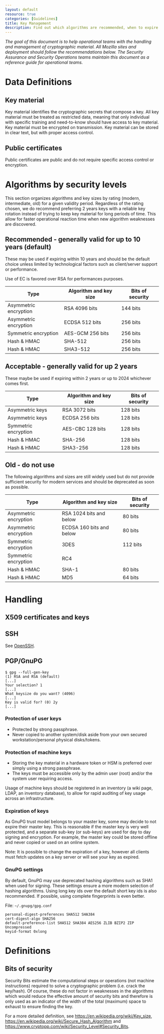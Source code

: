 ```yaml
---
layout: default
resource: true
categories: [Guidelines]
title: Key Management
description: Find out which algorithms are recommended, when to expire keys, etc.
---
```


*The goal of this document is to help operational teams with the handling and management of cryptographic material.
All Mozilla sites and deployment should follow the recommendations below.
The Security Assurance and Security Operations teams maintain this document as a reference guide for operational teams.*

# Data Definitions

## Key material

Key material identifies the cryptographic secrets that compose a key. All key material must be treated as restricted data, meaning that only individual with specific training and need-to-know should have access to key material. Key material must be encrypted on transmission. Key material can be stored in clear text, but with proper access control.

## Public certificates

Public certificates are public and do not require specific access control or encryption.

# Algorithms by security levels

This section organizes algorithms and key sizes by rating (modern, intermediate, old) for a given validity period. Regardless of the rating chosen, we do recommend preferring 2 years keys with a reliable key rotation instead of trying to keep key material for long periods of time. This allow for faster operational reaction time when new algorithm weaknesses are discovered.

## Recommended - generally valid for up to 10 years (default)

These may be used if expiring within 10 years and should be the default choice unless limited by technological factors such as client/server support or performance.

Use of EC is favored over RSA for performances purposes.

| Type                  | Algorithm and key size | Bits of security |
|-----------------------|------------------------|------------------|
| Asymmetric encryption | RSA 4096 bits          | 144 bits         |
| Asymmetric encryption | ECDSA 512 bits         | 256 bits         |
| Symmetric encryption  | AES-GCM 256 bits       | 256 bits         |
| Hash & HMAC           | SHA-512                | 256 bits         |
| Hash & HMAC           | SHA3-512               | 256 bits         |

## Acceptable - generally valid for up 2 years

These maybe be used if expiring within 2 years or up to 2024 whichever comes first.

| Type                 | Algorithm and key size | Bits of security |
|----------------------|------------------------|------------------|
| Asymmetric keys      | RSA 3072 bits          | 128 bits         |
| Asymmetric keys      | ECDSA 256 bits         | 128 bits         |
| Symmetric encryption | AES-CBC 128 bits       | 128 bits         |
| Hash & HMAC          | SHA-256                | 128 bits         |
| Hash & HMAC          | SHA3-256               | 128 bits         |

## Old - do not use

The following algorithms and sizes are still widely used but do not provide sufficient security for modern services and should be deprecated as soon as possible.

| Type                  | Algorithm and key size   | Bits of security |
|-----------------------|--------------------------|------------------|
| Asymmetric encryption | RSA 1024 bits and below  | 80 bits          |
| Asymmetric encryption | ECDSA 160 bits and below | 80 bits          |
| Symmetric encryption  | 3DES                     | 112 bits         |
| Symmetric encryption  | RC4                      |                  |
| Hash & HMAC           | SHA-1                    | 80 bits          |
| Hash & HMAC           | MD5                      | 64 bits          |

# Handling

## X509 certificates and keys

## SSH

See [OpenSSH](openssh "wikilink").

## PGP/GnuPG

```
$ gpg --full-gen-key
(1) RSA and RSA (default)
[...]
Your selection? 1
[...]
What keysize do you want? (4096)
[...]
Key is valid for? (0) 2y
[...]
```

### Protection of user keys

-   Protected by strong passphrase.
-   Never copied to another system/disk aside from your own secured workstation/personal physical disks/tokens.

### Protection of machine keys

-   Storing the key material in a hardware token or HSM is preferred over simply using a strong passphrase.
-   The keys must be accessible only by the admin user (root) and/or the system user requiring access.

Usage of machine keys should be registered in an inventory (a wiki page, LDAP, an inventory database), to allow for rapid auditing of key usage across an infrastructure.

### Expiration of keys

As GnuPG trust model belongs to your master key, some may decide to not expire their master key. This is reasonable if the master key is very well protected, and a separate sub-key (or sub-keys) are used for day to day signing and encryption. For example, the master key could be stored offline and never copied or used on an online system.

Note: It is possible to change the expiration of a key, however all clients must fetch updates on a key server or will see your key as expired.

### GnuPG settings

By default, GnuPG may use deprecated hashing algorithms such as SHA1 when used for signing. These settings ensure a more modern selection of hashing algorithms. Using long key ids over the default short key ids is also recommended. If possible, using complete fingerprints is even better.

File: `~/.gnupg/gpg.conf`

```
personal-digest-preferences SHA512 SHA384
cert-digest-algo SHA256
default-preference-list SHA512 SHA384 AES256 ZLIB BZIP2 ZIP Uncompressed
keyid-format 0xlong
```

# Definitions

## Bits of security

Security Bits estimate the computational steps or operations (not machine instructions) required to solve a cryptographic problem (i.e. crack the key/hash). Of course, these do not factor in weaknesses in the algorithms which would reduce the effective amount of security bits and therefore is only used as an indicator of the width of the total (maximum) space to exhaust to ensure finding the key.

For a more detailed definition, see  <https://en.wikipedia.org/wiki/Key_size>, <https://en.wikipedia.org/wiki/Secure_Hash_Algorithm> and <https://www.cryptopp.com/wiki/Security_Level#Security_Bits>.
